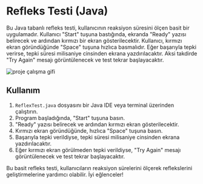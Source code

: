 # Refleks Testi (Java)

Bu Java tabanlı refleks testi, kullanıcının reaksiyon süresini ölçen basit bir uygulamadır. Kullanıcı "Start" tuşuna bastığında, ekranda "Ready" yazısı belirecek ve ardından kırmızı bir ekran gösterilecektir. Kullanıcı, kırmızı ekran göründüğünde "Space" tuşuna hızlıca basmalıdır. Eğer başarıyla tepki verirse, tepki süresi milisaniye cinsinden ekrana yazdırılacaktır. Aksi takdirde "Try Again" mesajı görüntülenecek ve test tekrar başlayacaktır.

![proje çalışma gifi](https://raw.githubusercontent.com/fbturan/ReflexTest/images/reflex.gif)

## Kullanım

1. `ReflexTest.java` dosyasını bir Java IDE veya terminal üzerinden çalıştırın.
2. Program başladığında, "Start" tuşuna basın.
3. "Ready" yazısı belirecek ve ardından kırmızı ekran gösterilecektir.
4. Kırmızı ekran göründüğünde, hızlıca "Space" tuşuna basın.
5. Başarıyla tepki verildiyse, tepki süresi milisaniye cinsinden ekrana yazdırılacaktır.
6. Eğer kırmızı ekran görülmeden tepki verildiyse, "Try Again" mesajı görüntülenecek ve test tekrar başlayacaktır.

Bu basit refleks testi, kullanıcıların reaksiyon sürelerini ölçerek reflekslerini geliştirmelerine yardımcı olabilir. İyi eğlenceler!
